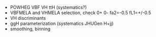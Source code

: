 * POWHEG VBF VH ttH (systematics?)
* VBFMELA and VHMELA selection, check 0+ 0- fa2=-0.5 fL1=+/-0.5
* VH discriminants
* ggH parameterization (systematics JHUGen H+jj)
* smoothing, binning
